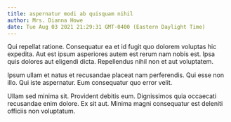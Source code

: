```yaml
---
title: aspernatur modi ab quisquam nihil
author: Mrs. Dianna Howe
date: Tue Aug 03 2021 21:29:31 GMT-0400 (Eastern Daylight Time)
---
```

Qui repellat ratione. Consequatur ea et id fugit quo dolorem voluptas hic expedita. Aut est ipsum asperiores autem est rerum nam nobis est. Ipsa quis dolores aut eligendi dicta. Repellendus nihil non et aut voluptatem.

 Ipsum ullam et natus et recusandae placeat nam perferendis. Qui esse non illo. Qui iste aspernatur. Eum consequatur quo error velit.

 Ullam sed minima sit. Provident debitis eum. Dignissimos quia occaecati recusandae enim dolore. Ex sit aut. Minima magni consequatur est deleniti officiis non voluptatum.